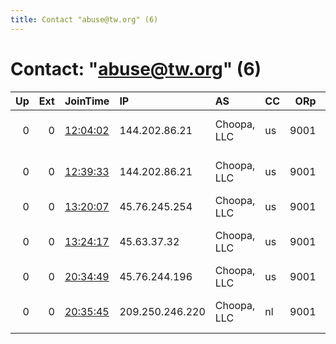 ```yaml
---
title: Contact "abuse@tw.org" (6)
---
```


# Contact: "abuse@tw.org" (6)

|   Up |   Ext | JoinTime                                                                                            | IP              | AS          | CC   |   ORp |   Dirp | OS    | Version           | Nickname   |   eFamMembers |
|-----:|------:|:----------------------------------------------------------------------------------------------------|:----------------|:------------|:-----|------:|-------:|:------|:------------------|:-----------|--------------:|
|    0 |     0 | [12:04:02](https://metrics.torproject.org/rs.html#details/6EBCE4A02D929CF52329556EBE621429552D25C7) | 144.202.86.21   | Choopa, LLC | us   |  9001 |   9030 | Linux | 0.3.4.0-alpha-dev | Lilly      |             1 |
|    0 |     0 | [12:39:33](https://metrics.torproject.org/rs.html#details/46E896FAEABBAFE0281F5882FA7CC62B0B5D9F29) | 144.202.86.21   | Choopa, LLC | us   |  9001 |   9030 | Linux | 0.3.4.0-alpha-dev | Lilly      |             1 |
|    0 |     0 | [13:20:07](https://metrics.torproject.org/rs.html#details/3A04BF7C94F5ED8421486E6C4C972C4C2AC8204B) | 45.76.245.254   | Choopa, LLC | us   |  9001 |   9030 | Linux | 0.3.3.5-rc        | Lilly      |             1 |
|    0 |     0 | [13:24:17](https://metrics.torproject.org/rs.html#details/B1C2E09BDE737430F09F6534FA92C82865A836C9) | 45.63.37.32     | Choopa, LLC | us   |  9001 |   9030 | Linux | 0.3.4.0-alpha-dev | Lilly      |             1 |
|    0 |     0 | [20:34:49](https://metrics.torproject.org/rs.html#details/A03E00891033112666E07E59A8538660872F4ED2) | 45.76.244.196   | Choopa, LLC | us   |  9001 |   9030 | Linux | 0.3.3.5-rc        | Lilly      |             1 |
|    0 |     0 | [20:35:45](https://metrics.torproject.org/rs.html#details/6CA3F66A2B54300A8322E4CD653536638C2A4B88) | 209.250.246.220 | Choopa, LLC | nl   |  9001 |   9030 | Linux | 0.3.4.0-alpha-dev | Lilly      |             1 |
